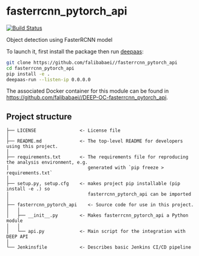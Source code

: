 # fasterrcnn_pytorch_api
[![Build Status](https://jenkins.indigo-datacloud.eu/buildStatus/icon?job=Pipeline-as-code/DEEP-OC-org/UC--fasterrcnn_pytorch_api/test)](https://jenkins.indigo-datacloud.eu/job/Pipeline-as-code/job/DEEP-OC-org/job/UC--fasterrcnn_pytorch_api/job/test)

Object detection using FasterRCNN model

To launch it, first install the package then run [deepaas](https://github.com/indigo-dc/DEEPaaS):
```bash
git clone https://github.com/falibabaei//fasterrcnn_pytorch_api
cd fasterrcnn_pytorch_api
pip install -e .
deepaas-run --listen-ip 0.0.0.0
```
The associated Docker container for this module can be found in https://github.com/falibabaei//DEEP-OC-fasterrcnn_pytorch_api.

## Project structure
```
├── LICENSE                <- License file
│
├── README.md              <- The top-level README for developers using this project.
│
├── requirements.txt       <- The requirements file for reproducing the analysis environment, e.g.
│                             generated with `pip freeze > requirements.txt`
│
├── setup.py, setup.cfg    <- makes project pip installable (pip install -e .) so
│                             fasterrcnn_pytorch_api can be imported
│
├── fasterrcnn_pytorch_api    <- Source code for use in this project.
│   │
│   ├── __init__.py        <- Makes fasterrcnn_pytorch_api a Python module
│   │
│   └── api.py             <- Main script for the integration with DEEP API
│
└── Jenkinsfile            <- Describes basic Jenkins CI/CD pipeline
```
